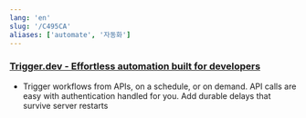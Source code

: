 ```yaml
---
lang: 'en'
slug: '/C495CA'
aliases: ['automate', '자동화']
---
```


### [Trigger.dev - Effortless automation built for developers](https://trigger.dev/)

- Trigger workflows from APIs, on a schedule, or on demand. API calls are easy with authentication handled for you. Add durable delays that survive server restarts

